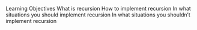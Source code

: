 Learning Objectives
What is recursion
How to implement recursion
In what situations you should implement recursion
In what situations you shouldn’t implement recursion
